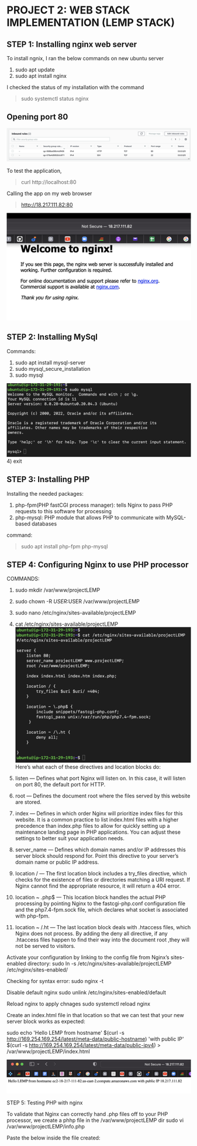 # PROJECT 2: WEB STACK IMPLEMENTATION (LEMP STACK)
## STEP 1: Installing nginx web server
To install ngnix, I ran the below commands on new ubuntu server
1) sudo apt update
2) sudo apt install nginx

I checked the status of my installation with the command
> sudo systemctl status nginx

## Opening port 80
![LEMP STACK!](images/p2ss0.png)

To test the application,
> curl http://localhost:80

Calling the app on my web browser
> http://18.217.111.82:80

![LEMP STACK!](images/p2ss1.png)

## STEP 2: Installing MySql
Commands:
1) sudo apt install mysql-server
2) sudo mysql_secure_installation
3) sudo mysql

![LEMP STACK!](images/p2ss2.png)
4) exit

## STEP 3: Installing PHP
Installing the needed packages:
1) php-fpm(PHP fastCGI process manager): tells Nginx to pass PHP requests to this software for processing
2) php-mysql: PHP module that allows PHP to communicate with MySQL-based databases

command:
> sudo apt install php-fpm php-mysql

## STEP 4: Configuring Nginx to use PHP processor
COMMANDS:
1) sudo mkdir /var/www/projectLEMP
2) sudo chown -R $USER:$USER /var/www/projectLEMP
3) sudo nano /etc/nginx/sites-available/projectLEMP
4) cat /etc/nginx/sites-available/projectLEMP
![LEMP STACK!](images/p2ss3.png)
Here’s what each of these directives and location blocks do:

1) listen — Defines what port Nginx will listen on. In this case, it will listen on port 80, the default port for HTTP.
2) root — Defines the document root where the files served by this website are stored.
3) index — Defines in which order Nginx will prioritize index files for this website. It is a common practice to list index.html files with a higher precedence   than index.php files to allow for quickly setting up a maintenance landing page in PHP applications. You can adjust these settings to better suit your application needs.
4) server_name — Defines which domain names and/or IP addresses this server block should respond for. Point this directive to your server’s domain name or public IP address.
5) location / — The first location block includes a try_files directive, which checks for the existence of files or directories matching a URI request. If Nginx cannot find the appropriate resource, it will return a 404 error.
6) location ~ \.php$ — This location block handles the actual PHP processing by pointing Nginx to the fastcgi-php.conf configuration file and the php7.4-fpm.sock file, which declares what socket is associated with php-fpm.
7) location ~ /\.ht — The last location block deals with .htaccess files, which Nginx does not process. By adding the deny all directive, if any .htaccess files happen to find their way into the document root ,they will not be served to visitors.

Activate your configuration by linking to the config file from Nginx’s sites-enabled directory:
sudo ln -s /etc/nginx/sites-available/projectLEMP /etc/nginx/sites-enabled/

Checking for syntax error:
sudo nginx -t

Disable default nginx
sudo unlink /etc/nginx/sites-enabled/default

Reload nginx to apply chnages
sudo systemctl reload nginx

Create an index.html file in that location so that we can test that your new server block works as expected:

sudo echo 'Hello LEMP from hostname' $(curl -s http://169.254.169.254/latest/meta-data/public-hostname) 'with public IP' $(curl -s http://169.254.169.254/latest/meta-data/public-ipv4) > /var/www/projectLEMP/index.html

![LEMP STACK!](images/p2ss4.png)

STEP 5: Testing PHP with nginx

To validate that Nginx can correctly hand .php files off to your PHP processor, we create a phhp file in the /var/www/projectLEMP dir
sudo vi /var/www/projectLEMP/info.php

Paste the below inside the file created:
<?php
phpinfo()

Calling our url

http://`server_domain_or_IP`/info.php





